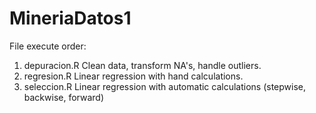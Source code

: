 # MineriaDatos1
File execute order:

1. depuracion.R Clean data, transform NA's, handle outliers.
2. regresion.R Linear regression with hand calculations.
3. seleccion.R Linear regression with automatic calculations (stepwise, backwise, forward)
